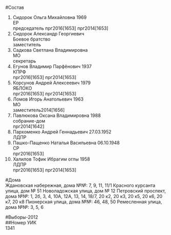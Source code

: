 #Состав  
1. Сидорок Ольга Михайловна 1969  
    ЕР  
    председатель прг2016[1653] прг2014[1653]  
2. Сидорок Александр Георгиевич  
    Боевое братство  
    заместитель  
3. Садкова Светлана Владимировна  
    МО  
    секретарь  
4. Егунов Владимир Парфёнович 1937  
    КПРФ  
    прг2016[1653] прг2014[1653]  
5. Корсунов Андрей Алексеевич 1979  
    ЯБЛОКО  
    прг2016[1653] прг2014[1653]  
6. Ломов Игорь Анатольевич 1963  
    МО  
    заместитель2014[1656]  
7. Павлюкова Оксана Владимировна 1988  
    собрание-дом  
    прг2014[1642]  
8. Пархоменко Андрей Геннадьевич 27.03.1952  
    ЛДПР  
9. Пашко-Пащенко Наталья Васильевна 06.10.1948  
    СР  
    прг2016[1653]  
10. Халилов Тофик Ибрагим оглы 1958  
    ЛДПР  
    прг2016[1653] прг2014[1653]  
  
#Дома  
Ждановская набережная, дома №№: 7, 9, 11, 11/1 Красного курсанта улица, дом № 51 Новоладожская улица, дом № 12 Петровский проспект, дома №№: 1, 2б, 3, 4, 10А, 12А, 13, 14, 18/7, 20 к2, 20 к3, 20 к5, 20 к6, 20 к7, 20 к8 Пионерская улица, дома №№: 46, 48, 50 Ремесленная улица, дома №№: 3, 5, 6  
  
#Выборы-2012  
##Номер УИК  
1341  
